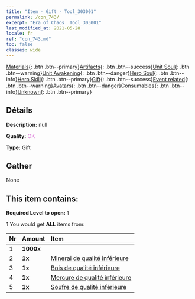 ```yaml
---
title: "Item - Gift - Tool_303001"
permalink: /con_743/
excerpt: "Era of Chaos  Tool_303001"
last_modified_at: 2021-05-28
locale: fr
ref: "con_743.md"
toc: false
classes: wide
---
```

 [Materials](/ItemsFR/){: .btn .btn--primary}[Artifacts](/ItemsFR/Artifacts/){: .btn .btn--success}[Unit Soul](/ItemsFR/UnitSoul/){: .btn .btn--warning}[Unit Awakening](/ItemsFR/UnitAwakening/){: .btn .btn--danger}[Hero Soul](/ItemsFR/HeroSoul/){: .btn .btn--info}[Hero Skill](/ItemsFR/HeroSkill/){: .btn .btn--primary}[Gift](/ItemsFR/Gift/){: .btn .btn--success}[Event related](/ItemsFR/Events/){: .btn .btn--warning}[Avatars](/ItemsFR/Avatars/){: .btn .btn--danger}[Consumables](/ItemsFR/Consumables/){: .btn .btn--info}[Unknown](/ItemsFR/Unknown/){: .btn .btn--primary}

## Détails
 **Description:** null

 **Quality:** <span style="color: #DA70D6">OK</span>

 **Type:** Gift

## Gather

  None

## This item contains:

 **Required Level to open:** 1

 1 You would get **ALL** items  from:

  | Nr | Amount |     Item    |
  |:---|:-------|:------------|
  | 1 |  **1000x** | <i class="fas fa-coins"/> |  | 
  | 2 |  **1x** | [Minerai de qualité inférieure](/ItemsFR/mat_1/) |  | 
  | 3 |  **1x** | [Bois de qualité inférieure](/ItemsFR/mat_1/) |  | 
  | 4 |  **1x** | [Mercure de qualité inférieure](/ItemsFR/mat_2/) |  | 
  | 5 |  **1x** | [Soufre de qualité inférieure](/ItemsFR/mat_3/) |  | 

